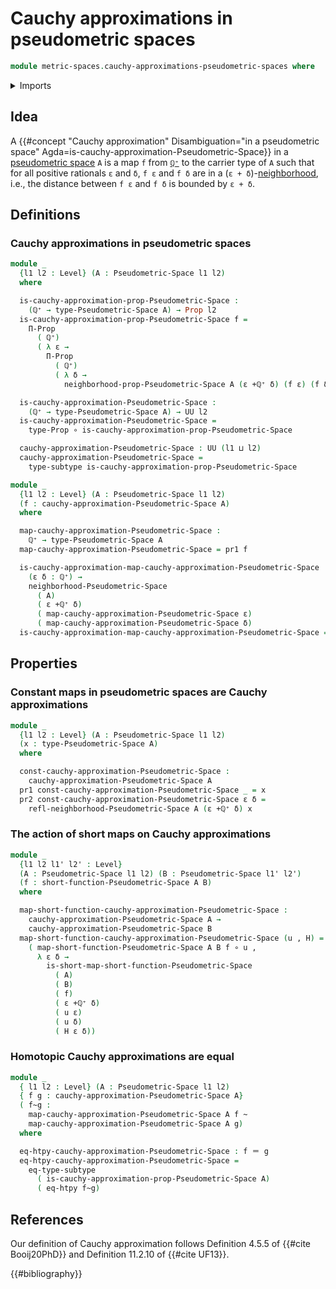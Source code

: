# Cauchy approximations in pseudometric spaces

```agda
module metric-spaces.cauchy-approximations-pseudometric-spaces where
```

<details><summary>Imports</summary>

```agda
open import elementary-number-theory.positive-rational-numbers

open import foundation.dependent-pair-types
open import foundation.function-extensionality
open import foundation.function-types
open import foundation.homotopies
open import foundation.identity-types
open import foundation.propositions
open import foundation.subtypes
open import foundation.universe-levels

open import metric-spaces.pseudometric-spaces
open import metric-spaces.short-functions-pseudometric-spaces
```

</details>

## Idea

A
{{#concept "Cauchy approximation" Disambiguation="in a pseudometric space" Agda=is-cauchy-approximation-Pseudometric-Space}}
in a [pseudometric space](metric-spaces.pseudometric-spaces.md) `A` is a map `f`
from [`ℚ⁺`](elementary-number-theory.positive-rational-numbers.md) to the
carrier type of `A` such that for all positive rationals `ε` and `δ`, `f ε` and
`f δ` are in a
(`ε + δ`)-[neighborhood](metric-spaces.rational-neighborhood-relations.md),
i.e., the distance between `f ε` and `f δ` is bounded by `ε + δ`.

## Definitions

### Cauchy approximations in pseudometric spaces

```agda
module _
  {l1 l2 : Level} (A : Pseudometric-Space l1 l2)
  where

  is-cauchy-approximation-prop-Pseudometric-Space :
    (ℚ⁺ → type-Pseudometric-Space A) → Prop l2
  is-cauchy-approximation-prop-Pseudometric-Space f =
    Π-Prop
      ( ℚ⁺)
      ( λ ε →
        Π-Prop
          ( ℚ⁺)
          ( λ δ →
            neighborhood-prop-Pseudometric-Space A (ε +ℚ⁺ δ) (f ε) (f δ)))

  is-cauchy-approximation-Pseudometric-Space :
    (ℚ⁺ → type-Pseudometric-Space A) → UU l2
  is-cauchy-approximation-Pseudometric-Space =
    type-Prop ∘ is-cauchy-approximation-prop-Pseudometric-Space

  cauchy-approximation-Pseudometric-Space : UU (l1 ⊔ l2)
  cauchy-approximation-Pseudometric-Space =
    type-subtype is-cauchy-approximation-prop-Pseudometric-Space
```

```agda
module _
  {l1 l2 : Level} (A : Pseudometric-Space l1 l2)
  (f : cauchy-approximation-Pseudometric-Space A)
  where

  map-cauchy-approximation-Pseudometric-Space :
    ℚ⁺ → type-Pseudometric-Space A
  map-cauchy-approximation-Pseudometric-Space = pr1 f

  is-cauchy-approximation-map-cauchy-approximation-Pseudometric-Space :
    (ε δ : ℚ⁺) →
    neighborhood-Pseudometric-Space
      ( A)
      ( ε +ℚ⁺ δ)
      ( map-cauchy-approximation-Pseudometric-Space ε)
      ( map-cauchy-approximation-Pseudometric-Space δ)
  is-cauchy-approximation-map-cauchy-approximation-Pseudometric-Space = pr2 f
```

## Properties

### Constant maps in pseudometric spaces are Cauchy approximations

```agda
module _
  {l1 l2 : Level} (A : Pseudometric-Space l1 l2)
  (x : type-Pseudometric-Space A)
  where

  const-cauchy-approximation-Pseudometric-Space :
    cauchy-approximation-Pseudometric-Space A
  pr1 const-cauchy-approximation-Pseudometric-Space _ = x
  pr2 const-cauchy-approximation-Pseudometric-Space ε δ =
    refl-neighborhood-Pseudometric-Space A (ε +ℚ⁺ δ) x
```

### The action of short maps on Cauchy approximations

```agda
module _
  {l1 l2 l1' l2' : Level}
  (A : Pseudometric-Space l1 l2) (B : Pseudometric-Space l1' l2')
  (f : short-function-Pseudometric-Space A B)
  where

  map-short-function-cauchy-approximation-Pseudometric-Space :
    cauchy-approximation-Pseudometric-Space A →
    cauchy-approximation-Pseudometric-Space B
  map-short-function-cauchy-approximation-Pseudometric-Space (u , H) =
    ( map-short-function-Pseudometric-Space A B f ∘ u ,
      λ ε δ →
        is-short-map-short-function-Pseudometric-Space
          ( A)
          ( B)
          ( f)
          ( ε +ℚ⁺ δ)
          ( u ε)
          ( u δ)
          ( H ε δ))
```

### Homotopic Cauchy approximations are equal

```agda
module _
  { l1 l2 : Level} (A : Pseudometric-Space l1 l2)
  { f g : cauchy-approximation-Pseudometric-Space A}
  ( f~g :
    map-cauchy-approximation-Pseudometric-Space A f ~
    map-cauchy-approximation-Pseudometric-Space A g)
  where

  eq-htpy-cauchy-approximation-Pseudometric-Space : f ＝ g
  eq-htpy-cauchy-approximation-Pseudometric-Space =
    eq-type-subtype
      ( is-cauchy-approximation-prop-Pseudometric-Space A)
      ( eq-htpy f~g)
```

## References

Our definition of Cauchy approximation follows Definition 4.5.5 of
{{#cite Booij20PhD}} and Definition 11.2.10 of {{#cite UF13}}.

{{#bibliography}}

